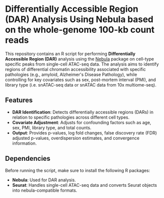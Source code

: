 # Differentially Accessible Region (DAR) Analysis Using Nebula based on the whole-genome 100-kb count reads

This repository contains an R script for performing **Differentially Accessible Region (DAR)** analysis using the [Nebula](https://github.com/lhe17/nebula) package on cell-type specific peaks from single-cell ATAC-seq data. The analysis aims to identify regions of differential chromatin accessibility associated with specific pathologies (e.g., amyloid, Alzheimer's Disease Pathology), while controlling for key covariates such as sex, post-mortem interval (PMI), and library type (i.e. snATAC-seq data or snATAC data from 10x multiome-seq).

## Features

- **DAR Identification**: Detects differentially accessible regions (DARs) in relation to specific pathologies across different cell types.
- **Covariate Adjustment**: Adjusts for confounding factors such as age, sex, PMI, library type, and total counts.
- **Output**: Provides p-values, log fold changes, false discovery rate (FDR) adjusted p-values, overdispersion estimates, and convergence information.

## Dependencies

Before running the script, make sure to install the following R packages:

- **Nebula**: Used for DAR analysis.
- **Seurat**: Handles single-cell ATAC-seq data and converts Seurat objects into nebula-compatible formats.

